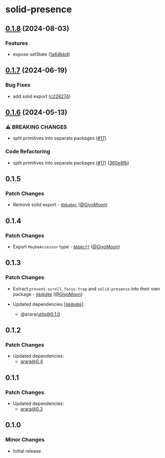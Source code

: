 # solid-presence

## [0.1.8](https://github.com/araradev/arara/compare/solid-presence@0.1.7...solid-presence@0.1.8) (2024-08-03)


### Features

* expose setState ([1a64bbd](https://github.com/araradev/arara/commit/1a64bbdbc15eedb8f0b84f425525a1e0e40847d2))

## [0.1.7](https://github.com/araradev/arara/compare/solid-presence@0.1.6...solid-presence@0.1.7) (2024-06-19)


### Bug Fixes

* add solid export ([c228274](https://github.com/araradev/arara/commit/c228274e87ac7fb5a53953b8524d25ebd50d9c83))

## [0.1.6](https://github.com/araradev/arara/compare/solid-presence@0.1.5...solid-presence@0.1.6) (2024-05-13)


### ⚠ BREAKING CHANGES

* split primitives into separate packages ([#17](https://github.com/araradev/arara/issues/17))

### Code Refactoring

* split primitives into separate packages ([#17](https://github.com/araradev/arara/issues/17)) ([360e8fb](https://github.com/araradev/arara/commit/360e8fb040c54ebd542dc244a5e10a7784e4388b))

## 0.1.5

### Patch Changes

- Remove solid export - [`8bba6ec`](https://github.com/araradev/arara/commit/8bba6ecde79589b53a064de82f54e4c78a98d027) ([@GiyoMoon](https://github.com/GiyoMoon))

## 0.1.4

### Patch Changes

- Export `MaybeAccessor` type - [`66b0cff`](https://github.com/araradev/arara/commit/66b0cffdb21ab99f5aedc3606a9f9144b217c5a6) ([@GiyoMoon](https://github.com/GiyoMoon))

## 0.1.3

### Patch Changes

- Extract `prevent-scroll`, `focus-trap` and `solid-presence` into their own package - [`98dbd86`](https://github.com/araradev/arara/commit/98dbd8604fe208bc63fcf34cfc724a264aea70b3) ([@GiyoMoon](https://github.com/GiyoMoon))

- Updated dependencies [[`98dbd86`](https://github.com/araradev/arara/commit/98dbd8604fe208bc63fcf34cfc724a264aea70b3)]:
  - @arara/utils@0.1.0

## 0.1.2

### Patch Changes

- Updated dependencies:
  - arara@0.4

## 0.1.1

### Patch Changes

- Updated dependencies:
  - arara@0.3

## 0.1.0

### Minor Changes

- Initial release
